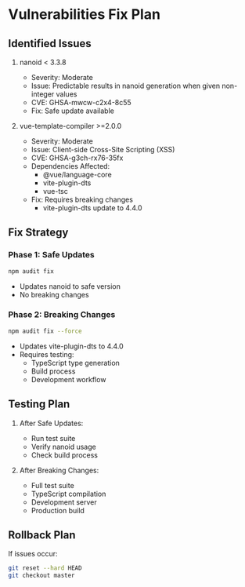 # Vulnerabilities Fix Plan

## Identified Issues

1. nanoid < 3.3.8
   - Severity: Moderate
   - Issue: Predictable results in nanoid generation when given non-integer values
   - CVE: GHSA-mwcw-c2x4-8c55
   - Fix: Safe update available

2. vue-template-compiler >=2.0.0
   - Severity: Moderate
   - Issue: Client-side Cross-Site Scripting (XSS)
   - CVE: GHSA-g3ch-rx76-35fx
   - Dependencies Affected:
     * @vue/language-core
     * vite-plugin-dts
     * vue-tsc
   - Fix: Requires breaking changes
     * vite-plugin-dts update to 4.4.0

## Fix Strategy

### Phase 1: Safe Updates
```bash
npm audit fix
```
- Updates nanoid to safe version
- No breaking changes

### Phase 2: Breaking Changes
```bash
npm audit fix --force
```
- Updates vite-plugin-dts to 4.4.0
- Requires testing:
  * TypeScript type generation
  * Build process
  * Development workflow

## Testing Plan

1. After Safe Updates:
   - Run test suite
   - Verify nanoid usage
   - Check build process

2. After Breaking Changes:
   - Full test suite
   - TypeScript compilation
   - Development server
   - Production build

## Rollback Plan

If issues occur:
```bash
git reset --hard HEAD
git checkout master